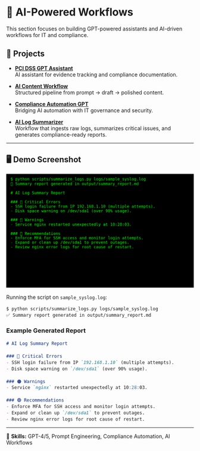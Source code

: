 # 🤖 AI-Powered Workflows

This section focuses on building GPT-powered assistants and AI-driven workflows for IT and compliance.

## 📂 Projects

- **[PCI DSS GPT Assistant](../Security-Compliance/)**  
  AI assistant for evidence tracking and compliance documentation.

- **[AI Content Workflow](../Automation-Scripts/)**  
  Structured pipeline from prompt → draft → polished content.

- **[Compliance Automation GPT](../Security-Compliance/)**  
  Bridging AI automation with IT governance and security.

- **[AI Log Summarizer](./ai-log-summarizer/)**  
  Workflow that ingests raw logs, summarizes critical issues, and generates compliance-ready reports.

---

## 🖥️ Demo Screenshot

![AI Log Summarizer Demo](./ai-log-summarizer/demo.png)


Running the script on `sample_syslog.log`:

```bash
$ python scripts/summarize_logs.py logs/sample_syslog.log
✅ Summary report generated in output/summary_report.md
```

### Example Generated Report

```markdown
# AI Log Summary Report

### 🔴 Critical Errors
- SSH login failure from IP `192.168.1.10` (multiple attempts).
- Disk space warning on `/dev/sda1` (over 90% usage).

### 🟠 Warnings
- Service `nginx` restarted unexpectedly at 10:28:03.

### 🟢 Recommendations
- Enforce MFA for SSH access and monitor login attempts.
- Expand or clean up `/dev/sda1` to prevent outages.
- Review nginx error logs for root cause of restart.
```

---

📌 **Skills:** GPT-4/5, Prompt Engineering, Compliance Automation, AI Workflows
